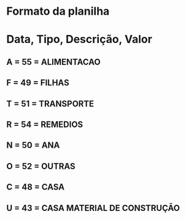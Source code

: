 # Formato da planilha
# Data, Tipo, Descrição, Valor

## A = 55 = ALIMENTACAO
## F = 49 = FILHAS
## T = 51 = TRANSPORTE
## R = 54 = REMEDIOS
## N = 50 = ANA
## O = 52 = OUTRAS
## C = 48 = CASA
## U = 43 = CASA MATERIAL DE CONSTRUÇÃO
